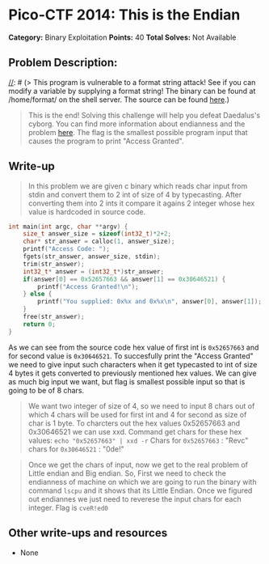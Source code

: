 # Pico-CTF 2014: This is the Endian

**Category:** Binary Exploitation
**Points:** 40
**Total Solves:** Not Available
## Problem Description:
[//]: # (Description of your problem. For eg use below description as a template)
[//]: # (> This program is vulnerable to a format string attack! See if you can modify a variable by supplying a format string! The binary can be found at /home/format/ on the shell server. The source can be found [here](format.c).)
> This is the end! Solving this challenge will help you defeat Daedalus's cyborg. You can find more information about endianness and the problem [here](https://picoctf.com/problem-static/binary/this-is-the-endian/endian.html#1). The flag is the smallest possible program input that causes the program to print "Access Granted".

## Write-up
[//]: # (> Your write up goes here.)

> In this problem we are given c binary which reads char input from stdin and convert them to 2 int of size of 4 by typecasting. After converting them into 2 ints it compare it agains 2 integer whose hex value is hardcoded in source code. 
```C
int main(int argc, char **argv) {
    size_t answer_size = sizeof(int32_t)*2+2;
    char* str_answer = calloc(1, answer_size);
    printf("Access Code: ");
    fgets(str_answer, answer_size, stdin);
    trim(str_answer);
    int32_t* answer = (int32_t*)str_answer;
    if(answer[0] == 0x52657663 && answer[1] == 0x30646521) {
        printf("Access Granted!\n");
    } else {
        printf("You supplied: 0x%x and 0x%x\n", answer[0], answer[1]);
    }
    free(str_answer);
    return 0;
}
```

As we can see from the source code hex value of first int is `0x52657663` and for second value is `0x30646521`. To succesfully print the "Access Granted" we need to give input such characters when it get typecasted to int of size 4 bytes it gets converted to previously mentioned hex values. We can give as much big input we want, but flag is smallest possible input so that is going to be of 8 chars.

> We want two integer of size of 4, so we need to input 8 chars out of which 4 chars will be used for first int and 4 for second as size of char is 1 byte. To charcters out the hex values 0x52657663 and 0x30646521 we can use xxd. 
Command get chars for these hex values: `echo "0x52657663" | xxd -r` 
Chars for `0x52657663` : "Revc"
chars for `0x30646521` : "0de!"

> Once we get the chars of input, now we get to the real problem of Little endian and Big endian. So, First we need to check the endianness of machine on which we are going to run the binary with command `lscpu` and it shows that its Little Endian. Once we figured out endiannes we just need to reverese the input chars for each integer. Flag is `cveR!ed0`

## Other write-ups and resources

* None
